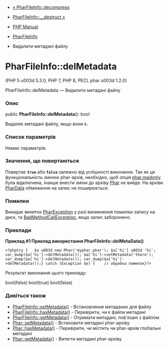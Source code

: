 - [« PharFileInfo::decompress](pharfileinfo.decompress.md)
- [PharFileInfo::\_\_destruct »](pharfileinfo.destruct.md)

- [PHP Manual](index.md)
- [PharFileInfo](class.pharfileinfo.md)
- Видалити метадані файлу

# PharFileInfo::delMetadata

(PHP 5 u003d 5.3.0, PHP 7, PHP 8, PECL phar u003d 1.2.0)

PharFileInfo::delMetadata — Видалити метадані файлу

### Опис

public **PharFileInfo::delMetadata**(): bool

Видаляє метадані файлу, якщо вони є.

### Список параметрів

Немає параметрів.

### Значення, що повертаються

Повертає **`true`** або **`false`** залежно від успішності
виконання. Так як ця функціональність змінює phar-архів,
необхідно, щоб опція
[phar.readonly](phar.configuration.md#ini.phar.readonly) була
відключена, інакше внести зміни до архіву [Phar](class.phar.md) не
вийде. На архіви [PharData](class.phardata.md) обмеження на
запис не поширюється.

### Помилки

Викидає виняток [PharException](class.pharexception.md)
у разі виникнення помилки запису на диск, та
[BadMethodCallException](class.badmethodcallexception.md), якщо запис
заборонено.

### Приклади

**Приклад #1 Приклад використання **PharFileInfo::delMetaData()****

`<?phptry {   $a u003d new Phar('myphar.phar'); $a['hi'] u003d 'hi'; var_dump($a['hi']->delMetadata()); $a['hi']->setMetadata('there'); var_dump($a['hi']->delMetadata()); var_dump($a['hi']->delMetadata());} catch (Exception $e) {    // обробка помилок}?> `

Результат виконання цього прикладу:

bool(false)
bool(true)
bool(false)

### Дивіться також

- [PharFileInfo::setMetadata()](pharfileinfo.setmetadata.md) -
Встановлення метаданих для файлу
- [PharFileInfo::hasMetadata()](pharfileinfo.hasmetadata.md) -
Перевірити, чи є файли метадані
- [PharFileInfo::getMetadata()](pharfileinfo.getmetadata.md) -
Отримати метадані, пов'язані з файлом
- [Phar::setMetadata()](phar.setmetadata.md) - Встановити метадані
phar-архіву
- [Phar::hasMetadata()](phar.hasmetadata.md) - Перевірити, чи містить
чи phar-архів глобальні метадані
- [Phar::getMetadata()](phar.getmetadata.md) - Витягти метадані
phar-архіву
